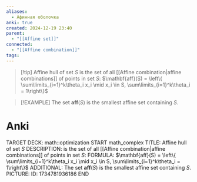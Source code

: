```yaml
---
aliases:
  - Афинная оболочка
anki: true
created: 2024-12-19 23:40
parent:
  - "[[Affine set]]"
connected:
  - "[[Affine combination]]"
tags:
---
```


> [!tip] Affine hull of set $S$
is the set of all [[Affine combination|affine combinations]]  of points in set $S$:
$\mathbf{aff}(S) = \left\{ \sum\limits_{i=1}^k\theta_i x_i \mid x_i \in S, \sum\limits_{i=1}^k\theta_i = 1\right\}$

> [!EXAMPLE]
> The set $\mathbf{aff}(S)$ is the smallest affine set containing $S$.

# Anki
TARGET DECK: math::optimization
START
math_complex
TITLE: Affine hull of set $S$
DESCRIPTION: is the set of all [[Affine combination|affine combinations]]  of points in set $S$:
FORMULA: $\mathbf{aff}(S) = \left\{ \sum\limits_{i=1}^k\theta_i x_i \mid x_i \in S, \sum\limits_{i=1}^k\theta_i = 1\right\}$
ADDITIONAL: The set $\mathbf{aff}(S)$ is the smallest affine set containing $S$.
PICTURE:
ID: 1734781936186
END